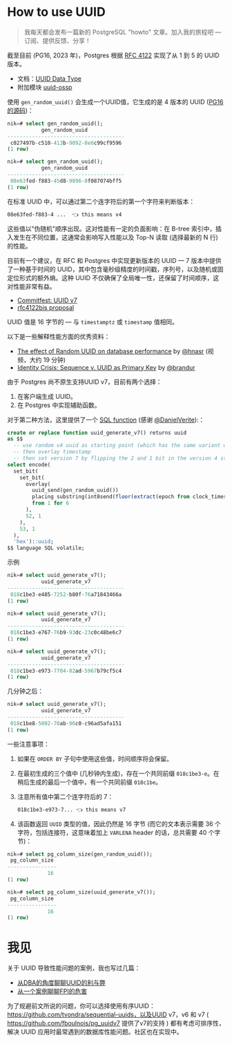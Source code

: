 # How to use UUID

>我每天都会发布一篇新的 PostgreSQL "howto" 文章。加入我的旅程吧 — 订阅、提供反馈、分享！

截至目前 (PG16, 2023 年)，Postgres 根据 [RFC 4122](https://datatracker.ietf.org/doc/html/rfc4122) 实现了从 1 到 5 的 UUID 版本。

- 文档：[UUID Data Type](https://postgresql.org/docs/current/datatype-uuid.html)
- 附加模块 [uuid-ossp](https://postgresql.org/docs/current/uuid-ossp.html)

使用 `gen_random_uuid()` 会生成一个UUID值，它生成的是 4 版本的 UUID ([PG16 的源码](https://github.com/postgres/postgres/blob/03749325d16c4215ecd6d6a6fe117d93931d84aa/src/backend/utils/adt/uuid.c#L405-L423))：

```sql
nik=# select gen_random_uuid();
           gen_random_uuid
--------------------------------------
 c027497b-c510-413b-9092-8e6c99cf9596
(1 row)

nik=# select gen_random_uuid();
           gen_random_uuid
--------------------------------------
 08e63fed-f883-45d8-9896-8f087074bff5
(1 row)
```

在标准 UUID 中，可以通过第二个连字符后的第一个字符来判断版本：

~~~bash
08e63fed-f883-4 ...  👈 this means v4
~~~

这些值以"伪随机"顺序出现。这对性能有一定的负面影响：在 B-tree 索引中，插入发生在不同位置，这通常会影响写入性能以及 Top-N 读取 (选择最新的 N 行) 的性能。

目前有一个建议，在 RFC 和 Postgres 中实现更新版本的 UUID — 7 版本中提供了一种基于时间的 UUID，其中包含毫秒级精度的时间戳，序列号，以及随机或固定位形式的额外熵。这种 UUID 不仅确保了全局唯一性，还保留了时间顺序，这对性能非常有益。

- [Commitfest: UUID v7](https://commitfest.postgresql.org/45/4388/)
- [rfc4122bis proposal](https://datatracker.ietf.org/doc/draft-ietf-uuidrev-rfc4122bis/)

UUID 值是 16 字节的 — 与 `timestamptz` 或 `timestamp` 值相同。

以下是一些解释性能方面的优秀资料：

- [The effect of Random UUID on database performance](https://twitter.com/hnasr/status/1695270411481796868) by [@hnasr](https://twitter.com/hnasr) (视频，大约 19 分钟)
- [Identity Crisis: Sequence v. UUID as Primary Key](https://brandur.org/nanoglyphs/026-ids#ulids) by [@brandur](https://twitter.com/brandur)

由于 Postgres 尚不原生支持UUID v7，目前有两个选择：

1. 在客户端生成 UUID。
2. 在 Postgres 中实现辅助函数。

对于第二种方法，这里提供了一个 [SQL function](https://gist.github.com/kjmph/5bd772b2c2df145aa645b837da7eca74) (感谢 [@DanielVerite](https://twitter.com/DanielVerite)):：

```sql
create or replace function uuid_generate_v7() returns uuid
as $$
  -- use random v4 uuid as starting point (which has the same variant we need)
  -- then overlay timestamp
  -- then set version 7 by flipping the 2 and 1 bit in the version 4 string
select encode(
  set_bit(
    set_bit(
      overlay(
        uuid_send(gen_random_uuid())
        placing substring(int8send(floor(extract(epoch from clock_timestamp()) * 1000)::bigint) from 3)
        from 1 for 6
      ),
      52, 1
    ),
    53, 1
  ),
  'hex')::uuid;
$$ language SQL volatile;
```

示例

```sql
nik=# select uuid_generate_v7();
           uuid_generate_v7
--------------------------------------
 018c1be3-e485-7252-b80f-76a71843466a
(1 row)

nik=# select uuid_generate_v7();
           uuid_generate_v7
--------------------------------------
 018c1be3-e767-76b9-93dc-23c0c48be6c7
(1 row)

nik=# select uuid_generate_v7();
           uuid_generate_v7
--------------------------------------
 018c1be3-e973-7704-82ad-5967b79cf5c4
(1 row)
```

几分钟之后：

```sql
nik=# select uuid_generate_v7();
           uuid_generate_v7
--------------------------------------
 018c1be8-5002-70ab-96c0-c96ad5afa151
(1 row)
```

一些注意事项：

1. 如果在 `ORDER BY` 子句中使用这些值，时间顺序将会保留。

2. 在最初生成的三个值中 (几秒钟内生成)，存在一个共同前缀 `018c1be3-e`。在稍后生成的最后一个值中，有一个共同前缀 `018c1be`。

3. 注意所有值中第二个连字符后的 7：

   ~~~bash
   018c1be3-e973-7... 👈 this means v7
   ~~~

4. 该函数返回 `UUID` 类型的值，因此仍然是 16 字节 (而它的文本表示需要 36 个字符，包括连接符，这意味着加上 `VARLENA` header 的话，总共需要 40 个字节)：

```sql
nik=# select pg_column_size(gen_random_uuid());
 pg_column_size
----------------
             16
(1 row)

nik=# select pg_column_size(uuid_generate_v7());
 pg_column_size
----------------
             16
(1 row)
```

# 我见

关于 UUID 导致性能问题的案例，我也写过几篇：

- [从DBA的角度聊聊UUID的利与弊](https://mp.weixin.qq.com/s?__biz=MzUyOTAyMzMyNg==&mid=2247489659&idx=1&sn=f5cbf3851cd457f1c8093132e97b35e2&chksm=fa66304acd11b95c2a1aad0cde2048e867eaf977e86dcbdea06ab6ffb84c3d04f326bcee90c8&token=1789316483&lang=zh_CN#rd)
- [从一个案例聊聊FPI的危害](https://mp.weixin.qq.com/s?__biz=MzUyOTAyMzMyNg==&mid=2247488814&idx=1&sn=edd2be1b87259a0316f8d4ba233bc2a2&chksm=fa663d1fcd11b40992776be7f78052b8e77aa595d6773796d6e8e916859ecc521737c70c3383&token=1789316483&lang=zh_CN#rd)

为了规避前文所说的问题，你可以选择使用有序UUID：https://github.com/tvondra/sequential-uuids，以及UUID v7，v6 和 v7 ( https://github.com/fboulnois/pg_uuidv7 提供了v7的支持 ) 都有考虑可排序性，解决 UUID 应用时最常遇到的数据库性能问题。社区也在实现中。
